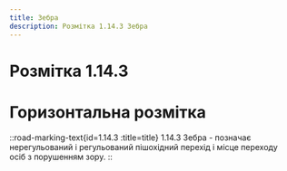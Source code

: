 ```yaml
---
title: Зебра
description: Розмітка 1.14.3 Зебра
---
```

# Розмітка 1.14.3
# Горизонтальна розмітка
::road-marking-text{id=1.14.3 :title=title}
1.14.3 Зебра - позначає нерегульований і регульований пішохідний перехід і місце переходу осіб з порушенням зору.
::